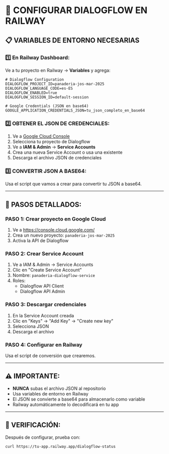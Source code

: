 # 🚀 CONFIGURAR DIALOGFLOW EN RAILWAY

## 📋 VARIABLES DE ENTORNO NECESARIAS

### 1️⃣ **En Railway Dashboard:**

Ve a tu proyecto en Railway → **Variables** y agrega:

```env
# Dialogflow Configuration
DIALOGFLOW_PROJECT_ID=panaderia-jos-mar-2025
DIALOGFLOW_LANGUAGE_CODE=es-ES
DIALOGFLOW_ENABLED=true
DIALOGFLOW_SESSION_ID=default-session

# Google Credentials (JSON en base64)
GOOGLE_APPLICATION_CREDENTIALS_JSON=tu_json_completo_en_base64
```

### 2️⃣ **OBTENER EL JSON DE CREDENCIALES:**

1. Ve a [Google Cloud Console](https://console.cloud.google.com/)
2. Selecciona tu proyecto de Dialogflow
3. Ve a **IAM & Admin** → **Service Accounts**
4. Crea una nueva Service Account o usa una existente
5. Descarga el archivo JSON de credenciales

### 3️⃣ **CONVERTIR JSON A BASE64:**

Usa el script que vamos a crear para convertir tu JSON a base64.

---

## 🔧 PASOS DETALLADOS:

### **PASO 1: Crear proyecto en Google Cloud**
1. Ve a https://console.cloud.google.com/
2. Crea un nuevo proyecto: `panaderia-jos-mar-2025`
3. Activa la API de Dialogflow

### **PASO 2: Crear Service Account**
1. Ve a IAM & Admin → Service Accounts
2. Clic en "Create Service Account"
3. Nombre: `panaderia-dialogflow-service`
4. Roles: 
   - Dialogflow API Client
   - Dialogflow API Admin

### **PASO 3: Descargar credenciales**
1. En la Service Account creada
2. Clic en "Keys" → "Add Key" → "Create new key"
3. Selecciona JSON
4. Descarga el archivo

### **PASO 4: Configurar en Railway**
Usa el script de conversión que crearemos.

---

## ⚠️ IMPORTANTE:

- **NUNCA** subas el archivo JSON al repositorio
- Usa variables de entorno en Railway
- El JSON se convierte a base64 para almacenarlo como variable
- Railway automáticamente lo decodificará en tu app

---

## 🧪 VERIFICACIÓN:

Después de configurar, prueba con:
```bash
curl https://tu-app.railway.app/dialogflow-status
```
